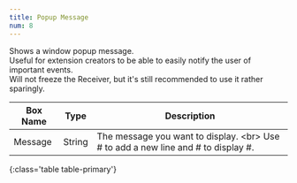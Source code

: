 ```yaml
---
title: Popup Message
num: 8
---
```


Shows a window popup message.\
Useful for extension creators to be able to easily notify the user of important events.\
Will not freeze the Receiver, but it's still recommended to use it rather sparingly.

| Box Name | Type | Description | 
|-------|--------|--------
|Message|	String|	The message you want to display. <br\> Use # to add a new line and \# to display #.
{:class='table table-primary'}









